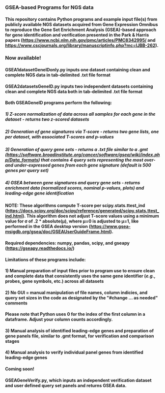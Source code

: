 ### GSEA-based Programs for NGS data
#### This repository contains Python programs and example input file(s) from publicly available NGS datasets acquired from Gene Expression Omnibus to reproduce the Gene Set Enrichment Analysis (GSEA)-based approach for gene identification and verification presented in the Park & Harris papers (https://www.ncbi.nlm.nih.gov/pmc/articles/PMC8342995/ and https://www.cscjournals.org/library/manuscriptinfo.php?mc=IJBB-262). 

### Now available!
#### GSEA1datasetGeneIDonly.py inputs one dataset containing clean and complete NGS data in tab-delimited .txt file format
#### GSEA2datasetsGeneID.py inputs two independent datasets containing clean and complete NGS data both in tab-delimited .txt file format

#### Both GSEAGeneID programs perform the following:
##### 1) Z-score normalization of data across all samples for each gene in the dataset - returns two z-scored datasets
##### 2) Generation of gene signatures via T-score - returns two gene lists, one per dataset, with associated T-scores and p-values
##### 3) Generation of query gene sets - returns a .txt file similar to a .gmt (https://software.broadinstitute.org/cancer/software/gsea/wiki/index.php/Data_formats) that contains 4 query sets representing the most over- and under-expressed genes from each gene signature (default is 500 genes per query set)
##### 4) GSEA between gene signatures and query gene sets - returns enrichment data (normalized scores, nominal p-values, plots) and leading-edge gene identification

#### NOTE: These algorithms compute T-score per scipy.stats.ttest_ind (https://docs.scipy.org/doc/scipy/reference/generated/scipy.stats.ttest_ind.html). This algorithm does not adjust T-score values using a minimum value for σ of .2 * absolute(μ), where μ=0 is adjusted to μ=1, like performed in the GSEA desktop version (https://www.gsea-msigdb.org/gsea/doc/GSEAUserGuideFrame.html).

#### Required dependencies: numpy, pandas, scipy, and gseapy (https://gseapy.readthedocs.io/)

#### Limitations of these programs include:
#### 1) Manual preparation of input files prior to program use to ensure clean and complete data that consistently uses the same gene identifier (_e.g._, probes, gene symbols, etc.) across all datasets
#### 2) No GUI = manual manipulation of file names, column indicies, and query set sizes in the code as designated by the "#change ... as needed" comments
#### Please note that Python uses 0 for the index of the first column in a dataframe. Adjust your column counts accordingly.
#### 3) Manual analysis of identified leading-edge genes and preparation of gene panels file, similar to .gmt format, for verification and comparison stages
#### 4) Manual analysis to verify individual panel genes from identified leading-edge genes

#### Coming soon!
#### GSEAGeneVerify.py, which inputs an independent verification dataset and user defined query set panels and returns GSEA data.
